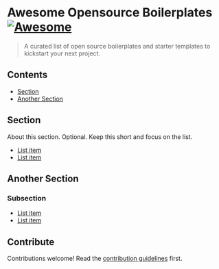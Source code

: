 # Awesome Opensource Boilerplates [![Awesome](https://awesome.re/badge.svg)](https://awesome.re)

> A curated list of open source boilerplates and starter templates to kickstart your next project.


## Contents

- [Section](#section)
- [Another Section](#another-section)


## Section

About this section. Optional. Keep this short and focus on the list.

- [List item](http://example.com)
- [List item](http://example.com)


## Another Section

### Subsection

- [List item](http://example.com)
- [List item](http://example.com)


## Contribute

Contributions welcome! Read the [contribution guidelines](contributing.md) first.
